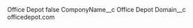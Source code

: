 <?xml version="1.0" encoding="UTF-8"?>
<CustomMetadata xmlns="http://soap.sforce.com/2006/04/metadata" xmlns:xsi="http://www.w3.org/2001/XMLSchema-instance" xmlns:xsd="http://www.w3.org/2001/XMLSchema">
    <label>Office Depot</label>
    <protected>false</protected>
    <values>
        <field>ComponyName__c</field>
        <value xsi:type="xsd:string">Office Depot</value>
    </values>
    <values>
        <field>Domain__c</field>
        <value xsi:type="xsd:string">officedepot.com</value>
    </values>
</CustomMetadata>
